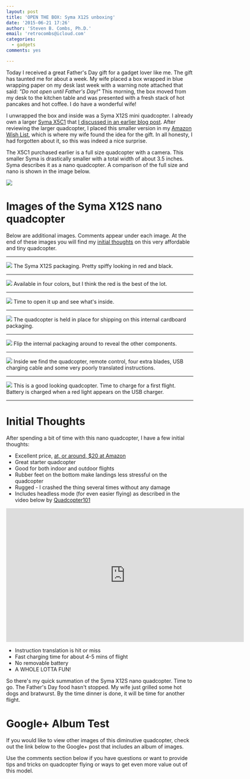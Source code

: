 ```yaml
---
layout: post
title: 'OPEN THE BOX: Syma X12S unboxing'
date: '2015-06-21 17:26'
author: 'Steven B. Combs, Ph.D.'
email: 'retrocombs@icloud.com'
categories:
  - gadgets
comments: yes

---
```


Today I received a great Father's Day gift for a gadget lover like me. The gift has taunted me for about a week. My wife placed a box wrapped in blue wrapping paper on my desk last week with a warning note attached that said: *"Do not open until Father's Day!"* This morning, the box moved from my desk to the kitchen table and was presented with a fresh stack of hot pancakes and hot coffee. I do have a wonderful wife!

I unwrapped the box and inside was a Syma X12S mini quadcopter. I already own a larger [Syma X5C1](http://www.amazon.com/s/ref=as_li_ss_tl?_encoding=UTF8&camp=1789&creative=390957&field-keywords=syma%20x5c-1&linkCode=ur2&sprefix=syma%20x5c-1%2Caps%2C183&tag=stevenccom-20&url=search-alias%3Daps&linkId=J3FYHC6IV22I3AGU) that [I discussed in an earlier blog post](http://www.stevencombs.com/gadgets/2015/02/15/syma-x5c-1-unboxing.html). After reviewing the larger quadcopter, I placed this smaller version in my [Amazon Wish List](http://amzn.com/w/2ULILGJHKWDGJ), which is where my wife found the idea for the gift. In all honesty, I had forgotten about it, so this was indeed a nice surprise.

The X5C1 purchased earlier is a full size quadcopter with a camera. This smaller Syma is drastically smaller with a total width of about 3.5 inches. Syma describes it as a nano quadcopter. A comparison of the full size and nano is shown in the image below.

![](https://lh6.googleusercontent.com/-fHBsnUn3Pko/VYct_7dgj8I/AAAAAAABkjI/r995TpT1lPw/s935-no/IMG_8353.JPG)

# Images of the Syma X12S nano quadcopter

Below are additional images. Comments appear under each image. At the end of these images you will find my [initial thoughts](#initial-thoughts) on this very affordable and tiny quadcopter.

***

![](https://lh3.googleusercontent.com/-XlRK7vSaebw/VYcqW9j-17I/AAAAAAABkjU/uGf0F51dt30/w1247-h935-no/IMG_20150621_131105.jpg)
The Syma X12S packaging. Pretty spiffy looking in red and black.

***

![](https://lh5.googleusercontent.com/-Xk64t86F1NI/VYcqW0Pnp9I/AAAAAAABkjU/dG80uvMGO50/w1247-h935-no/IMG_20150621_131159.jpg)
Available in four colors, but I think the red is the best of the lot.

***

![](https://lh5.googleusercontent.com/-rkf6YJe1nrk/VYcqWzk_haI/AAAAAAABkjU/HzkWqSfMRDo/w1247-h935-no/IMG_20150621_131229.jpg)
Time to open it up and see what's inside.

***

![](https://lh5.googleusercontent.com/-Gz1QZ2Hhsj8/VYcqW4RvlCI/AAAAAAABkjU/5n3aKFjMGLY/w1247-h935-no/IMG_20150621_131251.jpg)
The quadcopter is held in place for shipping on this internal cardboard packaging.

***

![](https://lh5.googleusercontent.com/-TdFl_e8vrmE/VYcqW6lTHGI/AAAAAAABkjU/WuPJKkhAp9s/w1247-h935-no/IMG_20150621_131312.jpg)
Flip the internal packaging around to reveal the other components.

***

![](https://lh5.googleusercontent.com/-63b89U2t9mc/VYcqW4iLeyI/AAAAAAABkjU/5fJnL_KMnFI/w1247-h935-no/IMG_20150621_131427.jpg)
Inside we find the quadcopter, remote control, four extra blades, USB charging cable and some very poorly translated instructions.

***

![](https://lh5.googleusercontent.com/-RZ12y_g4ruI/VYcqW0HEx3I/AAAAAAABkjU/-fYpy_hUXK0/w1247-h935-no/IMG_20150621_142154.jpg)
This is a good looking quadcopter. Time to charge for a first flight. Battery is charged when a red light appears on the USB charger.

***

# Initial Thoughts
After spending a bit of time with this nano quadcopter, I have a few initial thoughts:

* Excellent price, [at, or around, $20 at Amazon](http://www.amazon.com/s/ref=as_li_ss_tl?_encoding=UTF8&camp=1789&creative=390957&field-keywords=SYMA%20X12S&linkCode=ur2&tag=stevenccom-20&url=search-alias%3Daps&linkId=GTMKPXOAVBTT6IMC)
* Great starter quadcopter
* Good for both indoor and outdoor flights
* Rubber feet on the bottom make landings less stressful on the quadcopter
* Rugged - I crashed the thing several times without any damage
* Includes headless mode (for even easier flying) as described in the video below by [Quadcopter101](https://www.youtube.com/channel/UC90A4JdsSoFm1Okfu0DHTuQ)

<iframe width="640" height="360" src="https://www.youtube.com/embed/bFtMIc7p8Oc" frameborder="0" allowfullscreen></iframe>

* Instruction translation is hit or miss
* Fast charging time for about 4-5 mins of flight
* No removable battery
* A WHOLE LOTTA FUN!

So there's my quick summation of the Syma X12S nano quadcopter. Time to go. The Father's Day food hasn't stopped. My wife just grilled some hot dogs and bratwurst. By the time dinner is done, it will be time for another flight.

# Google+ Album Test
If you would like to view other images of this diminutive quadcopter, check out the link below to the Google+ post that includes an album of images.

<!-- Place this tag where you want the widget to render. -->
<div class="g-post" data-href="https://plus.google.com/+StevenCombsPhD/posts/fBVPFD6dv1G"></div>

Use the comments section below if you have questions or want to provide tips and tricks on quadcopter flying or ways to get even more value out of this model.
